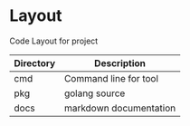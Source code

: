 # Layout

Code Layout for project 

| Directory | Description            |
| --------- | ---------------------- |
| cmd       | Command line for tool  |
| pkg       | golang source          |
| docs      | markdown documentation |
